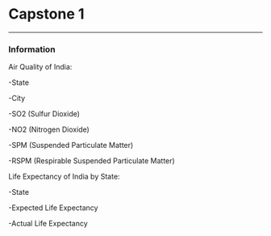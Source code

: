 # Capstone 1
------

### Information
Air Quality of India:

-State

-City

-SO2 (Sulfur Dioxide)

-NO2 (Nitrogen Dioxide)

-SPM (Suspended Particulate Matter)

-RSPM (Respirable Suspended Particulate Matter)

Life Expectancy of India by State:

-State

-Expected Life Expectancy

-Actual Life Expectancy


